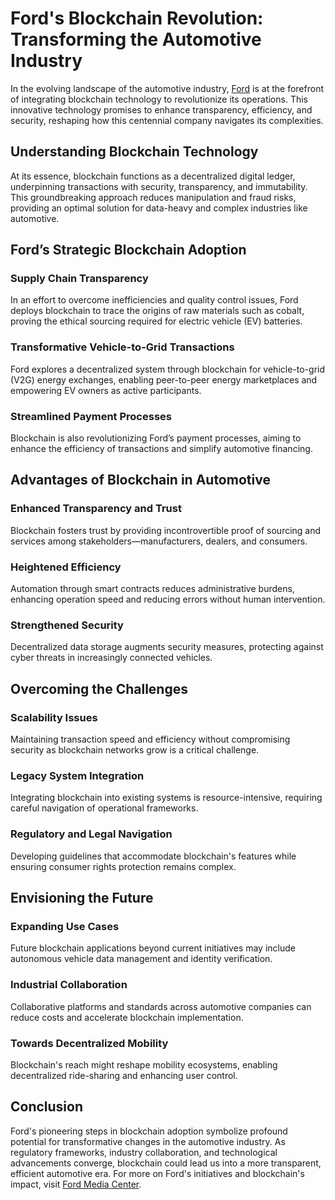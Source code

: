 # Ford's Blockchain Revolution: Transforming the Automotive Industry

In the evolving landscape of the automotive industry, [Ford](https://www.ford.com/) is at the forefront of integrating blockchain technology to revolutionize its operations. This innovative technology promises to enhance transparency, efficiency, and security, reshaping how this centennial company navigates its complexities.

## Understanding Blockchain Technology

At its essence, blockchain functions as a decentralized digital ledger, underpinning transactions with security, transparency, and immutability. This groundbreaking approach reduces manipulation and fraud risks, providing an optimal solution for data-heavy and complex industries like automotive.

## Ford’s Strategic Blockchain Adoption

### Supply Chain Transparency

In an effort to overcome inefficiencies and quality control issues, Ford deploys blockchain to trace the origins of raw materials such as cobalt, proving the ethical sourcing required for electric vehicle (EV) batteries.

### Transformative Vehicle-to-Grid Transactions

Ford explores a decentralized system through blockchain for vehicle-to-grid (V2G) energy exchanges, enabling peer-to-peer energy marketplaces and empowering EV owners as active participants.

### Streamlined Payment Processes

Blockchain is also revolutionizing Ford’s payment processes, aiming to enhance the efficiency of transactions and simplify automotive financing.

## Advantages of Blockchain in Automotive

### Enhanced Transparency and Trust

Blockchain fosters trust by providing incontrovertible proof of sourcing and services among stakeholders—manufacturers, dealers, and consumers.

### Heightened Efficiency 

Automation through smart contracts reduces administrative burdens, enhancing operation speed and reducing errors without human intervention.

### Strengthened Security 

Decentralized data storage augments security measures, protecting against cyber threats in increasingly connected vehicles.

## Overcoming the Challenges

### Scalability Issues

Maintaining transaction speed and efficiency without compromising security as blockchain networks grow is a critical challenge.

### Legacy System Integration

Integrating blockchain into existing systems is resource-intensive, requiring careful navigation of operational frameworks.

### Regulatory and Legal Navigation  

Developing guidelines that accommodate blockchain's features while ensuring consumer rights protection remains complex.

## Envisioning the Future

### Expanding Use Cases

Future blockchain applications beyond current initiatives may include autonomous vehicle data management and identity verification. 

### Industrial Collaboration

Collaborative platforms and standards across automotive companies can reduce costs and accelerate blockchain implementation.

### Towards Decentralized Mobility

Blockchain's reach might reshape mobility ecosystems, enabling decentralized ride-sharing and enhancing user control.

## Conclusion

Ford's pioneering steps in blockchain adoption symbolize profound potential for transformative changes in the automotive industry. As regulatory frameworks, industry collaboration, and technological advancements converge, blockchain could lead us into a more transparent, efficient automotive era. For more on Ford's initiatives and blockchain's impact, visit [Ford Media Center](https://media.ford.com/content/fordmedia/fna/us/en.html).